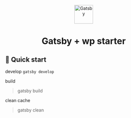 
<p align="center">
  <a href="https://www.gatsbyjs.org">
    <img alt="Gatsby" src="https://www.gatsbyjs.org/monogram.svg" width="60" />
  </a>
</p>
<h1 align="center">
  Gatsby + wp starter
</h1>


## 🚀 Quick start

develop
```gatsby develop```

build
> gatsby build

clean cache
> gatsby clean
    

